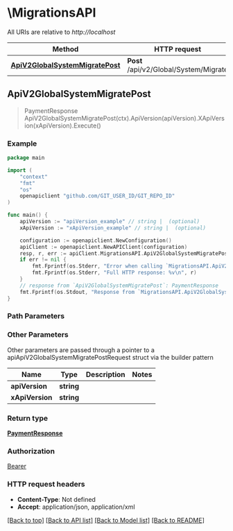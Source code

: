 # \MigrationsAPI

All URIs are relative to *http://localhost*

Method | HTTP request | Description
------------- | ------------- | -------------
[**ApiV2GlobalSystemMigratePost**](MigrationsAPI.md#ApiV2GlobalSystemMigratePost) | **Post** /api/v2/Global/System/Migrate | 



## ApiV2GlobalSystemMigratePost

> PaymentResponse ApiV2GlobalSystemMigratePost(ctx).ApiVersion(apiVersion).XApiVersion(xApiVersion).Execute()



### Example

```go
package main

import (
	"context"
	"fmt"
	"os"
	openapiclient "github.com/GIT_USER_ID/GIT_REPO_ID"
)

func main() {
	apiVersion := "apiVersion_example" // string |  (optional)
	xApiVersion := "xApiVersion_example" // string |  (optional)

	configuration := openapiclient.NewConfiguration()
	apiClient := openapiclient.NewAPIClient(configuration)
	resp, r, err := apiClient.MigrationsAPI.ApiV2GlobalSystemMigratePost(context.Background()).ApiVersion(apiVersion).XApiVersion(xApiVersion).Execute()
	if err != nil {
		fmt.Fprintf(os.Stderr, "Error when calling `MigrationsAPI.ApiV2GlobalSystemMigratePost``: %v\n", err)
		fmt.Fprintf(os.Stderr, "Full HTTP response: %v\n", r)
	}
	// response from `ApiV2GlobalSystemMigratePost`: PaymentResponse
	fmt.Fprintf(os.Stdout, "Response from `MigrationsAPI.ApiV2GlobalSystemMigratePost`: %v\n", resp)
}
```

### Path Parameters



### Other Parameters

Other parameters are passed through a pointer to a apiApiV2GlobalSystemMigratePostRequest struct via the builder pattern


Name | Type | Description  | Notes
------------- | ------------- | ------------- | -------------
 **apiVersion** | **string** |  | 
 **xApiVersion** | **string** |  | 

### Return type

[**PaymentResponse**](PaymentResponse.md)

### Authorization

[Bearer](../README.md#Bearer)

### HTTP request headers

- **Content-Type**: Not defined
- **Accept**: application/json, application/xml

[[Back to top]](#) [[Back to API list]](../README.md#documentation-for-api-endpoints)
[[Back to Model list]](../README.md#documentation-for-models)
[[Back to README]](../README.md)

